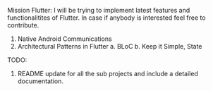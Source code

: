 Mission Flutter: 
I will be trying to implement latest features and functionalitites of Flutter. In case if anybody is interested feel free to contribute. 

1. Native Android Communications
2. Architectural Patterns in Flutter
   a. BLoC
   b. Keep it Simple, State


TODO: 
1. README update for all the sub projects and include a detailed documentation. 
